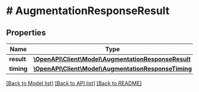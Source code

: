 # # AugmentationResponseResult

## Properties

Name | Type | Description | Notes
------------ | ------------- | ------------- | -------------
**result** | [**\OpenAPI\Client\Model\AugmentationResponseResult**](AugmentationResponseResult.md) |  |
**timing** | [**\OpenAPI\Client\Model\AugmentationResponseTiming**](AugmentationResponseTiming.md) |  |

[[Back to Model list]](../../README.md#models) [[Back to API list]](../../README.md#endpoints) [[Back to README]](../../README.md)
